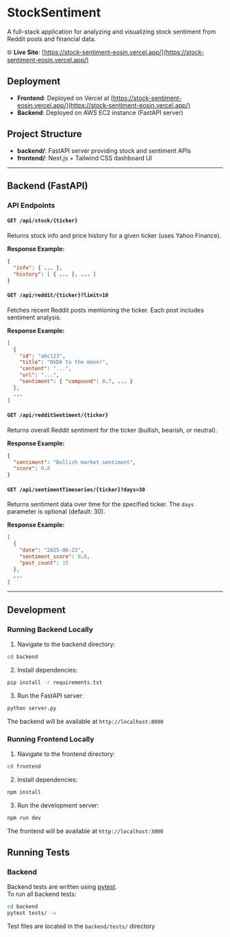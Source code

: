 # StockSentiment

A full-stack application for analyzing and visualizing stock sentiment from Reddit posts and financial data.

🌐 **Live Site**: [https://stock-sentiment-eosin.vercel.app/](https://stock-sentiment-eosin.vercel.app/)

## Deployment

- **Frontend**: Deployed on Vercel at [https://stock-sentiment-eosin.vercel.app/](https://stock-sentiment-eosin.vercel.app/)
- **Backend**: Deployed on AWS EC2 instance (FastAPI server)

## Project Structure

- **backend/**: FastAPI server providing stock and sentiment APIs
- **frontend/**: Next.js + Tailwind CSS dashboard UI

---

## Backend (FastAPI)

### API Endpoints

#### `GET /api/stock/{ticker}`

Returns stock info and price history for a given ticker (uses Yahoo Finance).

**Response Example:**

```json
{
  "info": { ... },
  "history": [ { ... }, ... ]
}
```

#### `GET /api/reddit/{ticker}?limit=10`

Fetches recent Reddit posts mentioning the ticker. Each post includes sentiment analysis.

**Response Example:**

```json
[
  {
    "id": "abc123",
    "title": "NVDA to the moon!",
    "content": "...",
    "url": "...",
    "sentiment": { "compound": 0.7, ... }
  },
  ...
]
```

#### `GET /api/redditSentiment/{ticker}`

Returns overall Reddit sentiment for the ticker (bullish, bearish, or neutral).

**Response Example:**

```json
{
  "sentiment": "Bullish market sentiment",
  "score": 0.8
}
```

#### `GET /api/sentimentTimeseries/{ticker}?days=30`

Returns sentiment data over time for the specified ticker. The `days` parameter is optional (default: 30).

**Response Example:**

```json
[
  {
    "date": "2025-06-23",
    "sentiment_score": 0.8,
    "post_count": 15
  },
  ...
]
```

---

## Development

### Running Backend Locally

1. Navigate to the backend directory:

```sh
cd backend
```

2. Install dependencies:

```sh
pip install -r requirements.txt
```

3. Run the FastAPI server:

```sh
python server.py
```

The backend will be available at `http://localhost:8000`

### Running Frontend Locally

1. Navigate to the frontend directory:

```sh
cd frontend
```

2. Install dependencies:

```sh
npm install
```

3. Run the development server:

```sh
npm run dev
```

The frontend will be available at `http://localhost:3000`

## Running Tests

### Backend

Backend tests are written using [pytest](https://docs.pytest.org/).  
To run all backend tests:

```sh
cd backend
pytest tests/ -v
```

Test files are located in the `backend/tests/` directory

